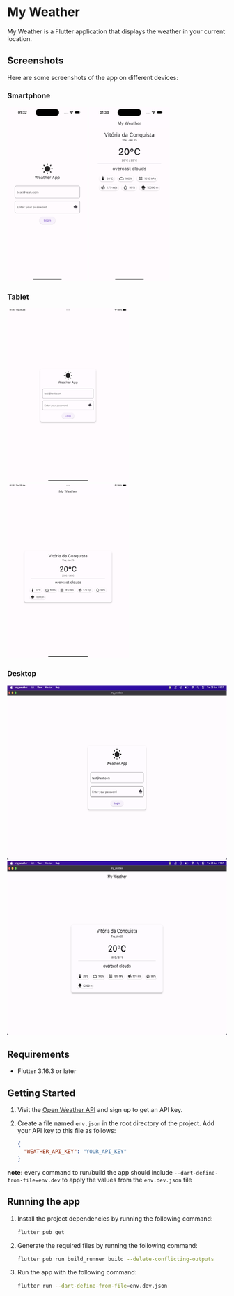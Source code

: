 # My Weather

My Weather is a Flutter application that displays the weather in your current location.

## Screenshots

Here are some screenshots of the app on different devices:

### Smartphone
<img src="./screenshots/smartphone_login.png" height="400">
<img src="./screenshots/smartphone_home.png" height="400">

### Tablet
<img src="./screenshots/ipad_login.png" height="400">
<img src="./screenshots/ipad_home.png" height="400">

### Desktop
<img src="./screenshots/desktop_login.png" height="400">
<img src="./screenshots/desktop_home.png" height="400">

## Requirements

- Flutter 3.16.3 or later

## Getting Started

1. Visit the [Open Weather API](https://openweathermap.org/api) and sign up to get an API key.

2. Create a file named `env.json` in the root directory of the project. Add your API key to this file as follows:

    ```json
    {
      "WEATHER_API_KEY": "YOUR_API_KEY"
    }
    ```

**note:** every command to run/build the app should include `--dart-define-from-file=env.dev` to apply the values from the `env.dev.json` file

## Running the app

1. Install the project dependencies by running the following command:
  
    ```bash
    flutter pub get
    ```

2. Generate the required files by running the following command:
  
    ```bash
    flutter pub run build_runner build --delete-conflicting-outputs
    ```

3. Run the app with the following command:
  
    ```bash
    flutter run --dart-define-from-file=env.dev.json
    ```